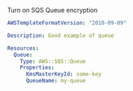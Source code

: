 
Turn on SQS Queue encryption

```yaml
AWSTemplateFormatVersion: "2010-09-09"

Description: Good example of queue

Resources:
  Queue:
    Type: AWS::SQS::Queue
    Properties:
      KmsMasterKeyId: some-key
      QueueName: my-queue
```


